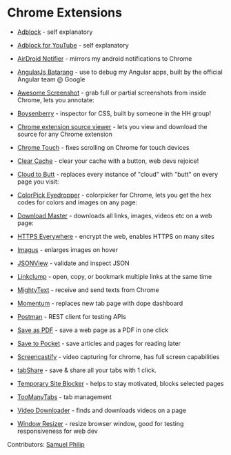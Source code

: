 Chrome Extensions
===================

- [Adblock](https://chrome.google.com/webstore/detail/adblock-for-youtube/cmedhionkhpnakcndndgjdbohmhepckk) - self explanatory

- [Adblock for YouTube](https://chrome.google.com/webstore/detail/adblock-for-youtube/cmedhionkhpnakcndndgjdbohmhepckk) - self explanatory

- [AirDroid Notifier](https://chrome.google.com/webstore/detail/airdroid-notifier/imlonnilcaednlloaadgddbjfliioklh) - mirrors my android notifications to Chrome

- [AngularJs Batarang](https://chrome.google.com/webstore/detail/angularjs-batarang/ighdmehidhipcmcojjgiloacoafjmpfk) - use to debug my Angular apps, built by the official Angular team @ Google

- [Awesome Screenshot](https://chrome.google.com/webstore/detail/alelhddbbhepgpmgidjdcjakblofbmce) - grab full or partial screenshots from inside Chrome, lets you annotate:

- [Boysenberry](https://chrome.google.com/webstore/detail/boysenberry/odddjldlndamcgopdfcnioipkbpcdphh) - inspector for CSS, built by someone in the HH group!

- [Chrome extension source viewer](https://chrome.google.com/webstore/detail/chrome-extension-source-v/jifpbeccnghkjeaalbbjmodiffmgedin) - lets you view and download the source for any Chrome extension

- [Chrome Touch](https://chrome.google.com/webstore/detail/chrometouch/ncegfehgjifmmpnjaihnjpbpddjjebme) - fixes scrolling on Chrome for touch devices

- [Clear Cache](https://chrome.google.com/webstore/detail/clear-cache/cppjkneekbjaeellbfkmgnhonkkjfpdn) - clear your cache with a button, web devs rejoice!


- [Cloud to Butt](https://chrome.google.com/webstore/detail/cloud-to-butt-plus/apmlngnhgbnjpajelfkmabhkfapgnoai) - replaces every instance of "cloud" with "butt" on every page you visit:


- [ColorPick Eyedropper](https://chrome.google.com/webstore/detail/colorpick-eyedropper/ohcpnigalekghcmgcdcenkpelffpdolg) - colorpicker for Chrome, lets you get the hex codes for colors and images on any page:


- [Download Master](https://chrome.google.com/webstore/detail/download-master/mcceagdollnkjlogmdckgjakjapmkdjf) - downloads all links, images, videos etc on a web page:


- [HTTPS Everywhere](https://www.eff.org/https-everywhere) - encrypt the web, enables HTTPS on many sites

- [Imagus](https://97e572bee9692acbd88571f49c074e24ffd9c03b.googledrive.com/host/0Bx8fnUCX4W2IUTNPT0s2eUFDQms/) - enlarges images on hover

- [JSONView](https://chrome.google.com/webstore/detail/jsonview/chklaanhfefbnpoihckbnefhakgolnmc) - validate and inspect JSON

- [Linkclump](https://chrome.google.com/webstore/detail/linkclump/lfpjkncokllnfokkgpkobnkbkmelfefj) - open, copy, or bookmark multiple links at the same time

- [MightyText](https://chrome.google.com/webstore/detail/mightytext-sms-text-messa/dkfhfaphfkopdgpbfkebjfcblcafcmpi) - receive and send texts from Chrome

- [Momentum](https://chrome.google.com/webstore/detail/laookkfknpbbblfpciffpaejjkokdgca) - replaces new tab page with dope dashboard

- [Postman](https://chrome.google.com/webstore/detail/postman-rest-client/fdmmgilgnpjigdojojpjoooidkmcomcm) - REST client for testing APIs

- [Save as PDF](https://chrome.google.com/webstore/detail/save-as-pdf/kpdjmbiefanbdgnkcikhllpmjnnllbbc) - save a web page as a PDF in one click

- [Save to Pocket](https://chrome.google.com/webstore/detail/save-to-pocket/niloccemoadcdkdjlinkgdfekeahmflj) - save articles and pages for reading later

- [Screencastify](https://chrome.google.com/webstore/detail/mmeijimgabbpbgpdklnllpncmdofkcpn) - video capturing for chrome, has full screen capabilities

- [tabShare](https://chrome.google.com/webstore/detail/tabshare/ikcecmegnphddcdkcdghpbkdjamadccp) - save & share all your tabs with 1 click.

- [Temporary Site Blocker](https://chrome.google.com/webstore/detail/kabepcbdhcianpnociimdhjhohkedacg) - helps to stay motivated, blocks selected pages

- [TooManyTabs](https://chrome.google.com/webstore/detail/amigcgbheognjmfkaieeeadojiibgbdp) - tab management

- [Video Downloader](https://chrome.google.com/webstore/detail/elicpjhcidhpjomhibiffojpinpmmpil) - finds and downloads videos on a page

- [Window Resizer](https://chrome.google.com/webstore/detail/kkelicaakdanhinjdeammmilcgefonfh) - resize browser window, good for testing responsiveness for web dev

Contributors: [Samuel Philip](https://github.com/ishmaelthedestroyer)
